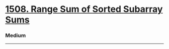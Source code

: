 # [1508. Range Sum of Sorted Subarray Sums](https://leetcode.com/problems/range-sum-of-sorted-subarray-sums/)
### Medium
----

